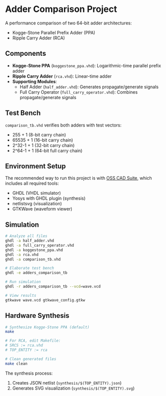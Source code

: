 # Adder Comparison Project

A performance comparison of two 64-bit adder architectures:
- Kogge-Stone Parallel Prefix Adder (PPA)
- Ripple Carry Adder (RCA)

## Components

- **Kogge-Stone PPA** (`koggestone_ppa.vhd`): Logarithmic-time parallel prefix adder
- **Ripple Carry Adder** (`rca.vhd`): Linear-time adder
- **Supporting Modules**:
  - Half Adder (`half_adder.vhd`): Generates propagate/generate signals
  - Full Carry Operator (`full_carry_operator.vhd`): Combines propagate/generate signals

## Test Bench

`comparison_tb.vhd` verifies both adders with test vectors:
- 255 + 1 (8-bit carry chain)
- 65535 + 1 (16-bit carry chain)
- 2^32-1 + 1 (32-bit carry chain)
- 2^64-1 + 1 (64-bit full carry chain)

## Environment Setup

The recommended way to run this project is with [OSS CAD Suite](https://github.com/YosysHQ/oss-cad-suite-build), which includes all required tools:
- GHDL (VHDL simulator)
- Yosys with GHDL plugin (synthesis)
- netlistsvg (visualization)
- GTKWave (waveform viewer)

## Simulation

```bash
# Analyze all files
ghdl -a half_adder.vhd
ghdl -a full_carry_operator.vhd
ghdl -a koggestone_ppa.vhd
ghdl -a rca.vhd
ghdl -a comparison_tb.vhd

# Elaborate test bench
ghdl -e adders_comparison_tb

# Run simulation
ghdl -r adders_comparison_tb --vcd=wave.vcd

# View results
gtkwave wave.vcd gtkwave_config.gtkw
```

## Hardware Synthesis

```bash
# Synthesize Kogge-Stone PPA (default)
make

# For RCA, edit Makefile:
# SRCS := rca.vhd
# TOP_ENTITY := rca

# Clean generated files
make clean
```

The synthesis process:
1. Creates JSON netlist (`synthesis/$(TOP_ENTITY).json`)
2. Generates SVG visualization (`synthesis/$(TOP_ENTITY).svg`)
